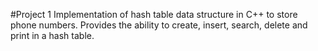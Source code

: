 #Project 1
Implementation of hash table data structure in C++ to store phone numbers. Provides the ability to create, insert, search, delete and print in a hash table.
